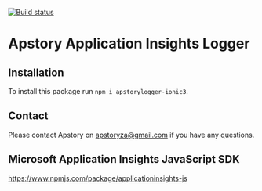 [![Build status](https://apstory.visualstudio.com/ApStory/_apis/build/status/apstorymq-client-angular)](https://apstory.visualstudio.com/ApStory/_build/latest?definitionId=25)

# Apstory Application Insights Logger

## Installation

To install this package run `npm i apstorylogger-ionic3`.

## Contact

Please contact Apstory on apstoryza@gmail.com if you have any questions.

## Microsoft Application Insights JavaScript SDK

https://www.npmjs.com/package/applicationinsights-js

